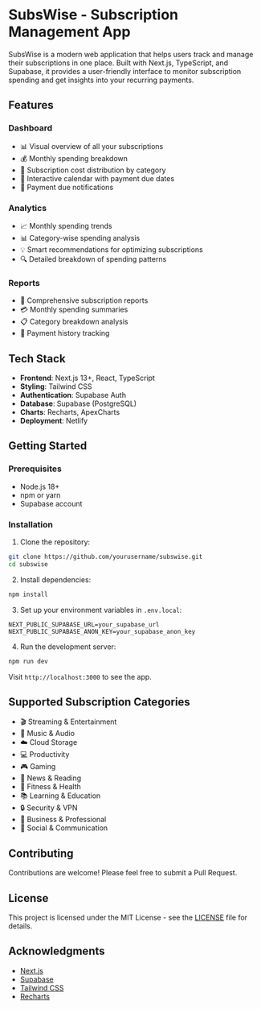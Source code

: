 # SubsWise - Subscription Management App

SubsWise is a modern web application that helps users track and manage their subscriptions in one place. Built with Next.js, TypeScript, and Supabase, it provides a user-friendly interface to monitor subscription spending and get insights into your recurring payments.

## Features

### Dashboard
- 📊 Visual overview of all your subscriptions
- 💰 Monthly spending breakdown
- 🎯 Subscription cost distribution by category
- 📅 Interactive calendar with payment due dates
- 🔔 Payment due notifications

### Analytics
- 📈 Monthly spending trends
- 📊 Category-wise spending analysis
- 💡 Smart recommendations for optimizing subscriptions
- 🔍 Detailed breakdown of spending patterns

### Reports
- 📑 Comprehensive subscription reports
- 💳 Monthly spending summaries
- 📋 Category breakdown analysis
- 📆 Payment history tracking

## Tech Stack

- **Frontend**: Next.js 13+, React, TypeScript
- **Styling**: Tailwind CSS
- **Authentication**: Supabase Auth
- **Database**: Supabase (PostgreSQL)
- **Charts**: Recharts, ApexCharts
- **Deployment**: Netlify

## Getting Started

### Prerequisites

- Node.js 18+
- npm or yarn
- Supabase account

### Installation

1. Clone the repository:
```bash
git clone https://github.com/yourusername/subswise.git
cd subswise
```

2. Install dependencies:
```bash
npm install
```

3. Set up your environment variables in `.env.local`:
```env
NEXT_PUBLIC_SUPABASE_URL=your_supabase_url
NEXT_PUBLIC_SUPABASE_ANON_KEY=your_supabase_anon_key
```

4. Run the development server:
```bash
npm run dev
```

Visit `http://localhost:3000` to see the app.

## Supported Subscription Categories

- 🎬 Streaming & Entertainment
- 🎵 Music & Audio
- ☁️ Cloud Storage
- 💻 Productivity
- 🎮 Gaming
- 📰 News & Reading
- 💪 Fitness & Health
- 📚 Learning & Education
- 🔒 Security & VPN
- 💼 Business & Professional
- 🤝 Social & Communication

## Contributing

Contributions are welcome! Please feel free to submit a Pull Request.

## License

This project is licensed under the MIT License - see the [LICENSE](LICENSE) file for details.

## Acknowledgments

- [Next.js](https://nextjs.org/)
- [Supabase](https://supabase.io/)
- [Tailwind CSS](https://tailwindcss.com/)
- [Recharts](https://recharts.org/)
